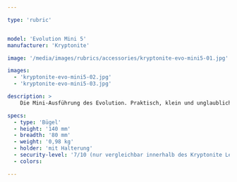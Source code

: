 ```yaml
---

type: 'rubric'


model: 'Evolution Mini 5'
manufacturer: 'Kryptonite'

image: '/media/images/rubrics/accessories/kryptonite-evo-mini5-01.jpg'

images:
  - 'kryptonite-evo-mini5-02.jpg'
  - 'kryptonite-evo-mini5-03.jpg'

description: >
    Die Mini-Ausführung des Evolution. Praktisch, klein und unglaublich stark. Passt sogar in die Hosentasche. Inklusive FlexFrame Schlosshalterung und doppeltem Schließmechanismus, extrem widerstandsfähig. Dazu 3 Schlüssel, einer davon mit integrierter Beleuchtung. 13mm gehärteter Kryptonium™ Spezialstahl, wetterfester Vinylüberzug gegen Beschädigungen. Ein verstärktes Hochsicherheits-Scheibenzylinderschloss bietet Sicherheit gegen Aufbohren und Picking, ein zweiwand-Querbügel mit doppeltem Schließmechanismus gibt zusätzliche Sicherheit.

specs: 
  - type: 'Bügel'
  - height: '140 mm'
  - breadth: '80 mm'
  - weight: '0,98 kg'
  - holder: 'mit Halterung'
  - security-level: '7/10 (nur vergleichbar innerhalb des Kryptonite Level-Systems)'
  - colors:

---
```

